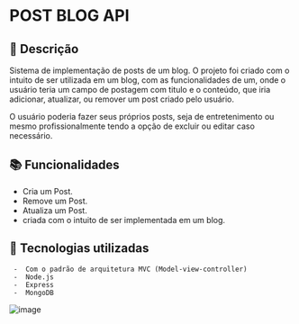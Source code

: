 <h1> POST BLOG API </h1>

## :memo: Descrição
 Sistema de implementação de posts de um blog.
 O projeto foi criado com o intuito de ser utilizada em um blog, com as funcionalidades de um, onde o usuário teria um campo de postagem com titulo e o conteúdo, que iria adicionar, atualizar, ou remover um post criado pelo usuário.

O usuário poderia fazer seus próprios posts,
seja de entretenimento ou mesmo profissionalmente tendo a opção de excluir ou editar caso necessário.
 
## :books: Funcionalidades
  
-  Cria um Post.  
-  Remove um Post. 
-  Atualiza um Post.  
-  criada com o intuito de ser implementada em um blog. </h5>

## :wrench: Tecnologias utilizadas
  
     -  Com o padrão de arquitetura MVC (Model-view-controller) 
     -  Node.js
     -  Express
     -  MongoDB
    

![image](https://user-images.githubusercontent.com/88260644/168396354-ce43a489-8cdd-481e-827c-c2aa1577d7fc.png)
